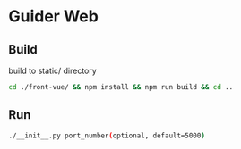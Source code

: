 # Guider Web

## Build

build to static/ directory

```sh
cd ./front-vue/ && npm install && npm run build && cd ..
```

## Run

```sh
./__init__.py port_number(optional, default=5000)
```


